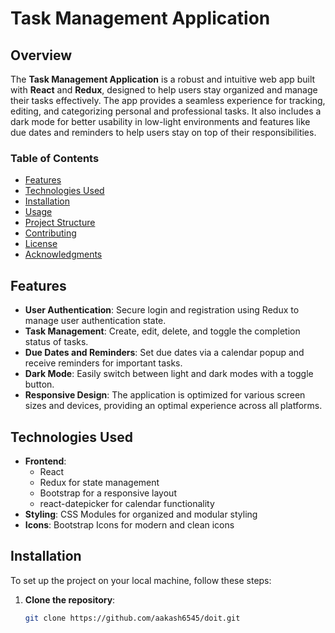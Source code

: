 # Task Management Application

## Overview

The **Task Management Application** is a robust and intuitive web app built with **React** and **Redux**, designed to help users stay organized and manage their tasks effectively. The app provides a seamless experience for tracking, editing, and categorizing personal and professional tasks. It also includes a dark mode for better usability in low-light environments and features like due dates and reminders to help users stay on top of their responsibilities.

### Table of Contents

- [Features](#features)
- [Technologies Used](#technologies-used)
- [Installation](#installation)
- [Usage](#usage)
- [Project Structure](#project-structure)
- [Contributing](#contributing)
- [License](#license)
- [Acknowledgments](#acknowledgments)

## Features

- **User Authentication**: Secure login and registration using Redux to manage user authentication state.
- **Task Management**: Create, edit, delete, and toggle the completion status of tasks.
- **Due Dates and Reminders**: Set due dates via a calendar popup and receive reminders for important tasks.
- **Dark Mode**: Easily switch between light and dark modes with a toggle button.
- **Responsive Design**: The application is optimized for various screen sizes and devices, providing an optimal experience across all platforms.

## Technologies Used

- **Frontend**: 
  - React
  - Redux for state management
  - Bootstrap for a responsive layout
  - react-datepicker for calendar functionality
- **Styling**: CSS Modules for organized and modular styling
- **Icons**: Bootstrap Icons for modern and clean icons

## Installation

To set up the project on your local machine, follow these steps:

1. **Clone the repository**:

   ```bash
   git clone https://github.com/aakash6545/doit.git
